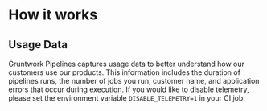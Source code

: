 # How it works

<!-- Placeholder for future content for Pipelines v2 -->

## Usage Data

Gruntwork Pipelines captures usage data to better understand how our customers use our products. This information includes the duration of pipelines runs, the number of jobs you run, customer name, and application errors that occur during execution. If you would like to disable telemetry, please set the environment variable `DISABLE_TELEMETRY=1` in your CI job.
